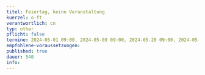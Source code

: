 ```yaml
---
titel: Feiertag, keine Veranstaltung 
kuerzel: o-ft
verantwortlich: cn
typ: other
pflicht: false
termine: 2024-05-01 09:00, 2024-05-09 09:00, 2024-05-20 09:00, 2024-05-21 09:00, 2025-05-30 09:00
empfohlene-voraussetzungen: 
published: true
dauer: 540
info:
---
```


